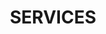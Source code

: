 ---
title : "SERVICES"
service_list:

# service item loop
- name : "Data Analytics"
  image : "images/icons/DA.png"
  
# service item loop
- name : "Financial Modelling"
  image : "images/icons/FM.png"
  
# service item loop
- name : "Content Writing"
  image : "images/icons/ContW.jpg"
  
# # service item loop
# - name : "Digital Marketing"
#   image : "images/icons/marketing.png"
  
# # service item loop
# - name : "Mobile App Development"
#   image : "images/icons/mobile-app.png"



# custom style
custom_class: "" 
custom_attributes: "" 
custom_css: ""
---